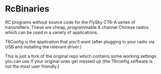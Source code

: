 # RcBinaries
RC programs without source code for the FlySky CT6-A series of transmitters. These are cheap, programmable 6 channel Chinese radios which can be used in a variety of applications.

T6Config is the application that you'll want (after plugging in your radio via USB and installing the relevant driver.)

This is just a fork of the original repo which contains some working settings you can use if your original ones get messed up (the T6config software is not the most user friendly.)
